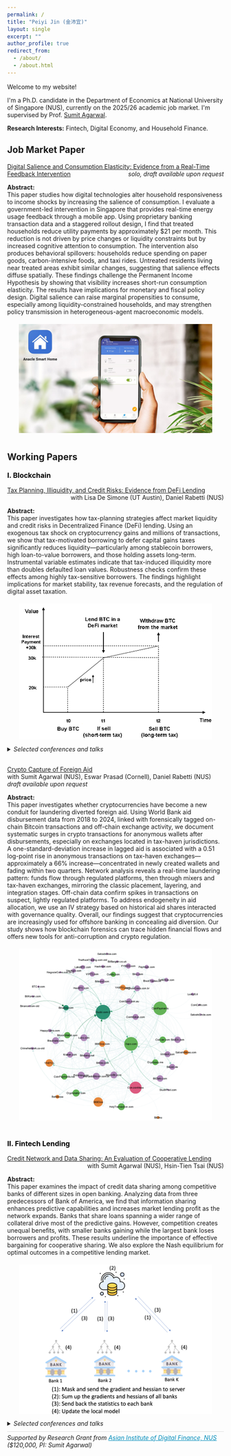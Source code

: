 ```yaml
---
permalink: /
title: "Peiyi Jin (金沛宜)"
layout: single
excerpt: ""
author_profile: true
redirect_from:
  - /about/
  - /about.html
---
```


<style>
  /* Minimal utilities; avoid overriding theme containers */
  .mt-16 { margin-top: 16px; }
  .mb-24 { margin-bottom: 24px; }

  /* Clearfix for rows that use float:right spans */
  .row { overflow: auto; }           /* simple clearfix without hacking theme widths */

  /* Optional: center images consistently */
  .img-center { margin-top: 20px; text-align: center; }
  .img-center img { max-width: 450px; height: auto; }
</style>

<div class="mt-16"></div>

<p>Welcome to my website!</p>

<p>
  I'm a Ph.D. candidate in the Department of Economics at National University of Singapore (NUS),
  currently on the 2025/26 academic job market. I'm supervised by
  Prof. <a href="https://www.ushakrisna.com/" target="_blank" rel="noopener noreferrer">Sumit Agarwal</a>.
</p>

<p class="mb-24"><strong>Research Interests:</strong> Fintech, Digital Economy, and Household Finance.</p>

<h2>Job Market Paper</h2>

<div class="row">
  <a href="#">Digital Salience and Consumption Elasticity: Evidence from a Real-Time Feedback Intervention</a>
  <span style="float:right;"><em>solo, draft available upon request</em></span>
</div>
<p><strong>Abstract:</strong><br>
This paper studies how digital technologies alter household responsiveness to income shocks by increasing the salience of consumption. I evaluate a government-led intervention in Singapore that provides real-time energy usage feedback through a mobile app. Using proprietary banking transaction data and a staggered rollout design, I find that treated households reduce utility payments by approximately $21 per month. This reduction is not driven by price changes or liquidity constraints but by increased cognitive attention to consumption. The intervention also produces behavioral spillovers: households reduce spending on paper goods, carbon-intensive foods, and taxi rides. Untreated residents living near treated areas exhibit similar changes, suggesting that salience effects diffuse spatially. These findings challenge the Permanent Income Hypothesis by showing that visibility increases short-run consumption elasticity. The results have implications for monetary and fiscal policy design. Digital salience can raise marginal propensities to consume, especially among liquidity-constrained households, and may strengthen policy transmission in heterogeneous-agent macroeconomic models.
</p>

<div class="img-center">
  <img src="/images/app.png" alt="Consumption Not Less but Greener">
</div>

<h2 style="margin-top:40px;">Working Papers</h2>

<h3 style="color:#000; margin-top:20px;">I. Blockchain</h3>

<div class="row">
  <a href="https://papers.ssrn.com/sol3/papers.cfm?abstract_id=4764605" target="_blank" rel="noopener noreferrer">
    Tax Planning, Illiquidity, and Credit Risks: Evidence from DeFi Lending
  </a>
  <span style="float:right;">with Lisa De Simone (UT Austin), Daniel Rabetti (NUS)</span>
</div>
<p><strong>Abstract:</strong><br>
This paper investigates how tax-planning strategies affect market liquidity and credit risks in Decentralized Finance (DeFi) lending. Using an exogenous tax shock on cryptocurrency gains and millions of transactions, we show that tax-motivated borrowing to defer capital gains taxes significantly reduces liquidity—particularly among stablecoin borrowers, high loan-to-value borrowers, and those holding assets long-term. Instrumental variable estimates indicate that tax-induced illiquidity more than doubles defaulted loan values. Robustness checks confirm these effects among highly tax-sensitive borrowers. The findings highlight implications for market stability, tax revenue forecasts, and the regulation of digital asset taxation.
</p>

<div class="img-center">
  <img src="/images/blockchain1.png" alt="DeFi Lending">
</div>

<div style="margin-top:10px; font-style:italic;">
  <details>
    <summary>Selected conferences and talks</summary>
    <p>
      ABR-Fudan Conference (2025); IMF Workshop in Digital Money and Taxation (2025)*; Hawai’i Accounting Research Conference (2025)*;
      Tokenomics Conference (2024)*; Waseda University Workshop on the Economics of Technology and Decentralization*;
      NUS; Cornell–Tsinghua Summer Finance Institute*; IESE Barcelona Tax Conference*;
      IC3 Blockchain Camp at Cornell Tech*; Finance and Accounting Annual Research Symposium*;
      Research Symposium on Finance and Economics*; Bank of Finland; European Systemic Risk Board*;
      Swiss National Bank Conference on Cryptoassets and Financial Innovation*;
      Euroasia Conference*; Hong Kong University Summer Conference*; Bank of Japan*;
      FeAT International Conference on AI*; Tsinghua University (SEM and PBC, 2024);
      Singapore FinTech Festival*; 14th FMCG Conference*; AI Global Finance Research Conference (Ho Chi Minh City, 2023).
    </p>
  </details>
</div>

<div class="row" style="margin-top:30px;">
  <a href="#">Crypto Capture of Foreign Aid</a>
  <span style="float:right;">with Sumit Agarwal (NUS), Eswar Prasad (Cornell), Daniel Rabetti (NUS) <em>draft available upon request</em></span>
</div>
<p><strong>Abstract:</strong><br>
This paper investigates whether cryptocurrencies have become a new conduit for laundering diverted foreign aid. Using World Bank aid disbursement data from 2018 to 2024, linked with forensically tagged on-chain Bitcoin transactions and off-chain exchange activity, we document systematic surges in crypto transactions for anonymous wallets after disbursements, especially on exchanges located in tax-haven jurisdictions. A one-standard-deviation increase in lagged aid is associated with a 0.51 log-point rise in anonymous transactions on tax-haven exchanges—approximately a 66% increase—concentrated in newly created wallets and fading within two quarters. Network analysis reveals a real-time laundering pattern: funds flow through regulated platforms, then through mixers and tax-haven exchanges, mirroring the classic placement, layering, and integration stages. Off-chain data confirm spikes in transactions on suspect, lightly regulated platforms. To address endogeneity in aid allocation, we use an IV strategy based on historical aid shares interacted with governance quality. Overall, our findings suggest that cryptocurrencies are increasingly used for offshore banking in concealing aid diversion. Our study shows how blockchain forensics can trace hidden financial flows and offers new tools for anti-corruption and crypto regulation.
</p>

<div class="img-center">
  <img src="/images/agg20.png" alt="Crypto Capture">
</div>

<h3 style="color:#000; margin-top:40px;">II. Fintech Lending</h3>

<div class="row">
  <a href="https://papers.ssrn.com/sol3/papers.cfm?abstract_id=4463473" target="_blank" rel="noopener noreferrer">
    Credit Network and Data Sharing: An Evaluation of Cooperative Lending
  </a>
  <span style="float:right;">with Sumit Agarwal (NUS), Hsin-Tien Tsai (NUS)</span>
</div>
<p><strong>Abstract:</strong><br>
This paper examines the impact of credit data sharing among competitive banks of different sizes in open banking. Analyzing data from three predecessors of Bank of America, we find that information sharing enhances predictive capabilities and increases market lending profit as the network expands. Banks that share loans spanning a wider range of collateral drive most of the predictive gains. However, competition creates unequal benefits, with smaller banks gaining while the largest bank loses borrowers and profits. These results underline the importance of effective bargaining for cooperative sharing. We also explore the Nash equilibrium for optimal outcomes in a competitive lending market.
</p>

<div class="img-center">
  <img src="/images/bank.png" alt="Cooperative Lending">
</div>

<div style="margin-top:10px; font-style:italic;">
  <details>
    <summary>Selected conferences and talks</summary>
    <p>
      29th International Conference on Computing in Economics and Finance (CEF), Nice (2023);
      Asian Meeting of the Econometric Society, Tsinghua University, Beijing (2023); NUS Economics Brownbag.
    </p>
  </details>
</div>

<div style="margin-top:10px; font-style:italic; display:flex; justify-content:space-between; align-items:center; border-top:1px solid #ddd; padding-top:5px;">
  <div>
    Supported by Research Grant from 
    <a href="https://www.aidf.nus.edu.sg/" target="_blank" style="color:#008cba;">Asian Institute of Digital Finance, NUS</a> 
    ($120,000, PI: Sumit Agarwal)
  </div>
</div>




<!-- <h2 style="margin-top:40px;">Research Grant</h2> -->
<!-- <div class="row" style="margin-top:6px;">
  <span>Project: Examining the Effects of Digital Private Information Exposure on Fintech Lender and Borrower Behaviors</span>
  <span style="float:right;" class="muted">PI: Sumit Agarwal</span>
</div>

<div class="row">
  <span style="color:#008cba;">Asian Institute of Digital Finance, NUS ($120,000)</span>
  <span style="float:right;">2023 – 2025</span>
</div> -->